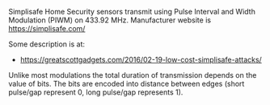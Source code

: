 Simplisafe Home Security sensors transmit using Pulse Interval
and Width Modulation (PIWM) on 433.92 MHz. Manufacturer website
is https://simplisafe.com/

Some description is at:
 - https://greatscottgadgets.com/2016/02-19-low-cost-simplisafe-attacks/

Unlike most modulations the total duration of transmission
depends on the value of bits. The bits are encoded into distance
between edges (short pulse/gap represent 0, long pulse/gap represents 1).
